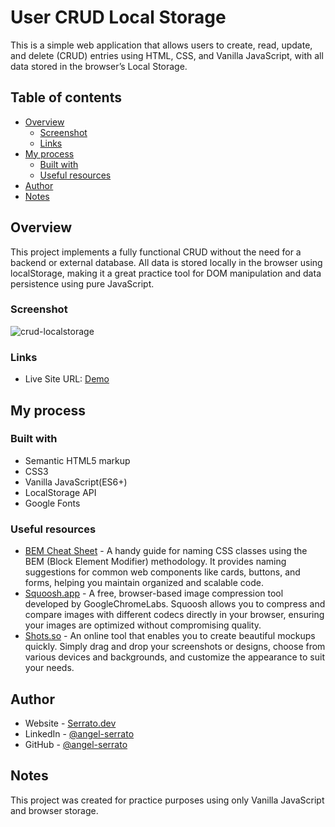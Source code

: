 # User CRUD Local Storage

This is a simple web application that allows users to create, read, update, and delete (CRUD) entries using HTML, CSS, and Vanilla JavaScript, with all data stored in the browser’s Local Storage.

## Table of contents

- [Overview](#overview)
  - [Screenshot](#screenshot)
  - [Links](#links)
- [My process](#my-process)
  - [Built with](#built-with)
  - [Useful resources](#useful-resources)
- [Author](#author)
- [Notes](#notes)

## Overview

This project implements a fully functional CRUD without the need for a backend or external database. All data is stored locally in the browser using localStorage, making it a great practice tool for DOM manipulation and data persistence using pure JavaScript.

### Screenshot

![crud-localstorage](https://github.com/user-attachments/assets/21ccc929-92e8-4cdf-9854-59175b4b0776)

### Links

- Live Site URL: [Demo](https://serrato.dev/frontend-crud-localstorage/)

## My process

### Built with

- Semantic HTML5 markup
- CSS3
- Vanilla JavaScript(ES6+)
- LocalStorage API
- Google Fonts

### Useful resources

- [BEM Cheat Sheet](https://bem-cheat-sheet.9elements.com/) - A handy guide for naming CSS classes using the BEM (Block Element Modifier) methodology. It provides naming suggestions for common web components like cards, buttons, and forms, helping you maintain organized and scalable code.
- [Squoosh.app](https://squoosh.app/) - A free, browser-based image compression tool developed by GoogleChromeLabs. Squoosh allows you to compress and compare images with different codecs directly in your browser, ensuring your images are optimized without compromising quality.
- [Shots.so](https://shots.so/) - An online tool that enables you to create beautiful mockups quickly. Simply drag and drop your screenshots or designs, choose from various devices and backgrounds, and customize the appearance to suit your needs.

## Author

- Website - [Serrato.dev](https://www.serrato.dev)
- LinkedIn - [@angel-serrato](https://www.linkedin.com/in/angel-serrato/)
- GitHub - [@angel-serrato](https://github.com/angel-serrato)

## Notes

This project was created for practice purposes using only Vanilla JavaScript and browser storage.

<!-- https://www.youtube.com/watch?v=M3zl6okKnuQ -->
